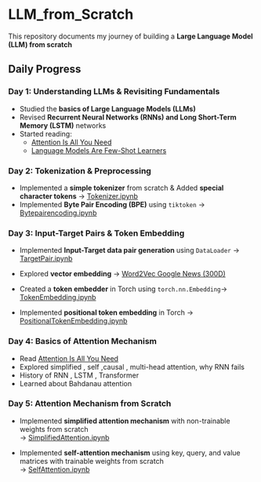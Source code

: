 # LLM_from_Scratch

This repository documents my journey of building a **Large Language Model (LLM) from scratch**

## Daily Progress

### Day 1: Understanding LLMs & Revisiting Fundamentals

- Studied the **basics of Large Language Models (LLMs)**
- Revised **Recurrent Neural Networks (RNNs) and Long Short-Term Memory (LSTM)** networks
- Started reading:
  - [Attention Is All You Need](https://arxiv.org/abs/1706.03762)
  - [Language Models Are Few-Shot Learners](https://arxiv.org/abs/2005.14165)

### Day 2: Tokenization & Preprocessing

- Implemented a **simple tokenizer** from scratch & Added **special character tokens** → [Tokenizer.ipynb](1_Preprocessing/1_Tokenizer.ipynb)
- Implemented **Byte Pair Encoding (BPE)** using `tiktoken` → [Bytepairencoding.ipynb](1_Preprocessing/2_Bytepairencoding.ipynb)

### Day 3: Input-Target Pairs & Token Embedding

- Implemented **Input-Target data pair generation** using `DataLoader` → [TargetPair.ipynb](1_Preprocessing/3_Input_Target_pair.ipynb)

- Explored **vector embedding** → [Word2Vec Google News (300D)](https://huggingface.co/fse/word2vec-google-news-300)

- Created a **token embedder** in Torch using `torch.nn.Embedding`→ [TokenEmbedding.ipynb](1_Preprocessing/4_tokenEmbedding.ipynb)

- Implemented **positional token embedding** in Torch → [PositionalTokenEmbedding.ipynb](1_Preprocessing/5_positionTokenEmbedding.ipynb)

### Day 4: Basics of Attention Mechanism

- Read [Attention Is All You Need](https://arxiv.org/abs/1706.03762)
- Explored simplified , self ,causal , multi-head attention, why RNN fails
- History of RNN , LSTM , Transformer
- Learned about Bahdanau attention

### Day 5: Attention Mechanism from Scratch

- Implemented **simplified attention mechanism** with non-trainable weights from scratch  
  → [SimplifiedAttention.ipynb](2_Attention_Mech/1_SimplifiedATT_noTrainableWeights.ipynb)

- Implemented **self-attention mechanism** using key, query, and value matrices with trainable weights from scratch  
  → [SelfAttention.ipynb](2_Attention_Mech/2_SelfAttention_Trainable.ipynb)
